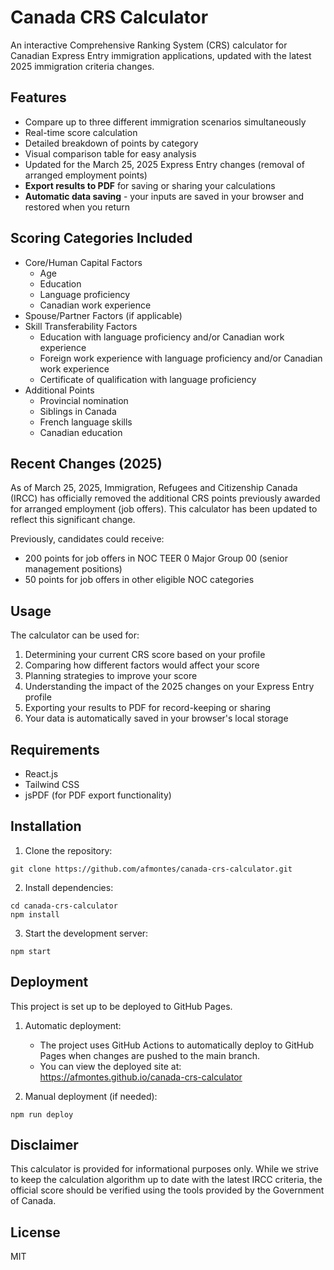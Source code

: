 # Canada CRS Calculator

An interactive Comprehensive Ranking System (CRS) calculator for Canadian Express Entry immigration applications, updated with the latest 2025 immigration criteria changes.

## Features

- Compare up to three different immigration scenarios simultaneously
- Real-time score calculation
- Detailed breakdown of points by category
- Visual comparison table for easy analysis
- Updated for the March 25, 2025 Express Entry changes (removal of arranged employment points)
- **Export results to PDF** for saving or sharing your calculations
- **Automatic data saving** - your inputs are saved in your browser and restored when you return

## Scoring Categories Included

- Core/Human Capital Factors
  - Age
  - Education
  - Language proficiency
  - Canadian work experience
- Spouse/Partner Factors (if applicable)
- Skill Transferability Factors
  - Education with language proficiency and/or Canadian work experience
  - Foreign work experience with language proficiency and/or Canadian work experience
  - Certificate of qualification with language proficiency
- Additional Points
  - Provincial nomination
  - Siblings in Canada
  - French language skills
  - Canadian education

## Recent Changes (2025)

As of March 25, 2025, Immigration, Refugees and Citizenship Canada (IRCC) has officially removed the additional CRS points previously awarded for arranged employment (job offers). This calculator has been updated to reflect this significant change.

Previously, candidates could receive:
- 200 points for job offers in NOC TEER 0 Major Group 00 (senior management positions)
- 50 points for job offers in other eligible NOC categories

## Usage

The calculator can be used for:
1. Determining your current CRS score based on your profile
2. Comparing how different factors would affect your score
3. Planning strategies to improve your score
4. Understanding the impact of the 2025 changes on your Express Entry profile
5. Exporting your results to PDF for record-keeping or sharing
6. Your data is automatically saved in your browser's local storage

## Requirements

- React.js
- Tailwind CSS
- jsPDF (for PDF export functionality)

## Installation

1. Clone the repository:
```
git clone https://github.com/afmontes/canada-crs-calculator.git
```

2. Install dependencies:
```
cd canada-crs-calculator
npm install
```

3. Start the development server:
```
npm start
```

## Deployment

This project is set up to be deployed to GitHub Pages.

1. Automatic deployment:
   - The project uses GitHub Actions to automatically deploy to GitHub Pages when changes are pushed to the main branch.
   - You can view the deployed site at: https://afmontes.github.io/canada-crs-calculator

2. Manual deployment (if needed):
```
npm run deploy
```

## Disclaimer

This calculator is provided for informational purposes only. While we strive to keep the calculation algorithm up to date with the latest IRCC criteria, the official score should be verified using the tools provided by the Government of Canada.

## License

MIT